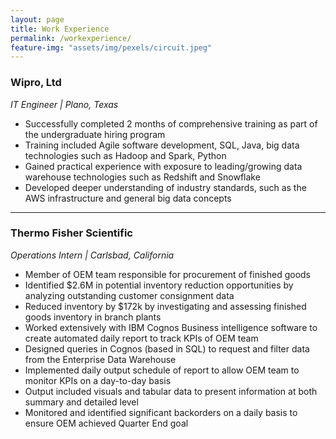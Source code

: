 ```yaml
---
layout: page
title: Work Experience
permalink: /workexperience/
feature-img: "assets/img/pexels/circuit.jpeg"
---
```


### Wipro, Ltd

*IT Engineer | Plano, Texas*
- Successfully completed 2 months of comprehensive training as part of the undergraduate hiring program
- Training included Agile software development, SQL, Java, big data technologies such as Hadoop and Spark, Python
- Gained practical experience with exposure to leading/growing data warehouse technologies such as Redshift and Snowflake
- Developed deeper understanding of industry standards, such as the AWS infrastructure and general big data concepts


----
### Thermo Fisher Scientific

*Operations Intern | Carlsbad, California*
- Member of OEM team responsible for procurement of finished goods
- Identified $2.6M in potential inventory reduction opportunities by analyzing outstanding customer consignment data
- Reduced inventory by $172k by investigating and assessing finished goods inventory in branch plants
- Worked extensively with IBM Cognos Business intelligence software to create automated daily report to track KPIs of OEM team
- Designed queries in Cognos (based in SQL) to request and filter data from the Enterprise Data Warehouse
- Implemented daily output schedule of report to allow OEM team to monitor KPIs on a day-to-day basis
- Output included visuals and tabular data to present information at both summary and detailed level
- Monitored and identified significant backorders on a daily basis to ensure OEM achieved Quarter End goal

